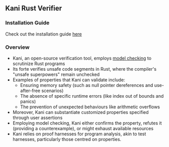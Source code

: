 ## Kani Rust Verifier
### Installation Guide
Check out the installation guide [here]([https://github.com/model-checking/kani](https://model-checking.github.io/kani/install-guide.html)https://model-checking.github.io/kani/install-guide.html)

### Overview
- Kani, an open-source verification tool, employs [model checking](https://en.wikipedia.org/wiki/Model_checking) to scrutinize Rust programs
- Its forte verifies unsafe code segments in Rust, where the compiler's "unsafe superpowers" remain unchecked
- Examples of properties that Kani can validate include:
  - Ensuring memory safety (such as null pointer dereferences and use-after-free scenarios)
  - The absence of specific runtime errors (like index out of bounds and panics)
  - The prevention of unexpected behaviours like arithmetic overflows
- Moreover, Kani can substantiate customized properties specified through user assertions
- Employing model checking, Kani either confirms the property, refutes it (providing a counterexample), or might exhaust available resources
- Kani relies on proof harnesses for program analysis, akin to test harnesses, particularly those centred on properties.







